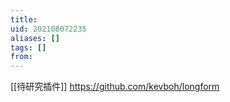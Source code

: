 ```yaml
---
title: 
uid: 202108072235
aliases: []
tags: []
from: 
---
```

[[待研究插件]]
https://github.com/kevboh/longform